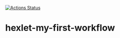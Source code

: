 [![Actions Status](https://github.com/Aivaseda/hexlet-my-first-workflow/actions/workflows/hello-world.yml/badge.svg)](https://github.com/Aivaseda/hexlet-my-first-workflow/actions)
# hexlet-my-first-workflow






